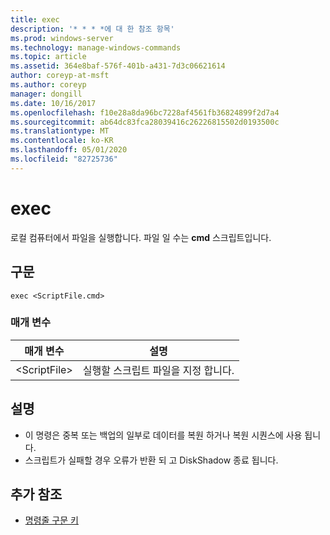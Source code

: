 ```yaml
---
title: exec
description: '* * * *에 대 한 참조 항목'
ms.prod: windows-server
ms.technology: manage-windows-commands
ms.topic: article
ms.assetid: 364e8baf-576f-401b-a431-7d3c06621614
author: coreyp-at-msft
ms.author: coreyp
manager: dongill
ms.date: 10/16/2017
ms.openlocfilehash: f10e28a8da96bc7228af4561fb36824899f2d7a4
ms.sourcegitcommit: ab64dc83fca28039416c26226815502d0193500c
ms.translationtype: MT
ms.contentlocale: ko-KR
ms.lasthandoff: 05/01/2020
ms.locfileid: "82725736"
---
```

# <a name="exec"></a>exec



로컬 컴퓨터에서 파일을 실행합니다. 파일 일 수는 **cmd** 스크립트입니다.

## <a name="syntax"></a>구문

```
exec <ScriptFile.cmd>
```

### <a name="parameters"></a>매개 변수

|매개 변수|설명|
|---------|-----------|
|\<ScriptFile>|실행할 스크립트 파일을 지정 합니다.|

## <a name="remarks"></a>설명

-   이 명령은 중복 또는 백업의 일부로 데이터를 복원 하거나 복원 시퀀스에 사용 됩니다.
-   스크립트가 실패할 경우 오류가 반환 되 고 DiskShadow 종료 됩니다.

## <a name="additional-references"></a>추가 참조

- [명령줄 구문 키](command-line-syntax-key.md)